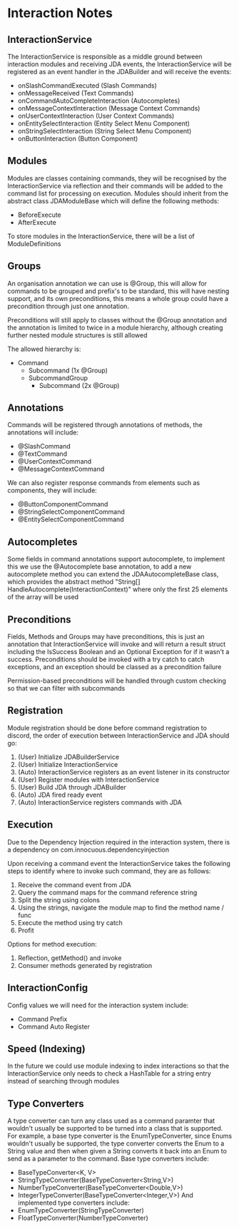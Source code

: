 # Interaction Notes
## InteractionService
The InteractionService is responsible as a middle ground between interaction
modules and receiving JDA events, the InteractionService will be registered
as an event handler in the JDABuilder and will receive the events:
- onSlashCommandExecuted (Slash Commands)
- onMessageReceived (Text Commands)
- onCommandAutoCompleteInteraction (Autocompletes)
- onMessageContextInteraction (Message Context Commands)
- onUserContextInteraction (User Context Commands)
- onEntitySelectInteraction (Entity Select Menu Component)
- onStringSelectInteraction (String Select Menu Component)
- onButtonInteraction (Button Component)

## Modules
Modules are classes containing commands, they will be recognised by the
InteractionService via reflection and their commands will be added to the
command list for processing on execution. Modules should inherit from
the abstract class JDAModuleBase which will define the following methods:
- BeforeExecute
- AfterExecute

To store modules in the InteractionService, there will be a list of ModuleDefinitions

## Groups
An organisation annotation we can use is @Group, this will allow for
commands to be grouped and prefix's to be standard, this will have nesting
support, and its own preconditions, this means a whole group could
have a precondition through just one annotation.

Preconditions will still apply to classes without the @Group annotation and
the annotation is limited to twice in a module hierarchy, although creating
further nested module structures is still allowed

The allowed hierarchy is:
- Command
  - Subcommand (1x @Group)
  - SubcommandGroup 
    - Subcommand (2x @Group)

## Annotations
Commands will be registered through annotations of methods, the annotations
will include:
- @SlashCommand
- @TextCommand
- @UserContextCommand
- @MessageContextCommand

We can also register response commands from elements such as components,
they will include:
- @ButtonComponentCommand
- @StringSelectComponentCommand
- @EntitySelectComponentCommand

## Autocompletes
Some fields in command annotations support autocomplete, to implement this we
use the @Autocomplete base annotation, to add a new autocomplete method you
can extend the JDAAutocompleteBase class, which provides the abstract method
"String[] HandleAutocomplete(InteractionContext)" where only the first 25
elements of the array will be used

## Preconditions
Fields, Methods and Groups may have preconditions, this is just an annotation
that InteractionService will invoke and will return a result struct including
the IsSuccess Boolean and an Optional Exception for if it wasn't a success.
Preconditions should be invoked with a try catch to catch exceptions, and
an exception should be classed as a precondition failure

Permission-based preconditions will be handled through custom checking so
that we can filter with subcommands

## Registration
Module registration should be done before command registration to discord,
the order of execution between InteractionService and JDA should go:
1. (User) Initialize JDABuilderService
2. (User) Initialize InteractionService
3. (Auto) InteractionService registers as an event listener in its constructor
4. (User) Register modules with InteractionService
5. (User) Build JDA through JDABuilder
6. (Auto) JDA fired ready event
7. (Auto) InteractionService registers commands with JDA

## Execution
Due to the Dependency Injection required in the interaction system, there
is a dependency on com.innocuous.dependencyinjection

Upon receiving a command event the InteractionService takes the following steps 
to identify where to invoke such command, they are as follows:
1. Receive the command event from JDA
2. Query the command maps for the command reference string
3. Split the string using colons
4. Using the strings, navigate the module map to find the method name / func
5. Execute the method using try catch
6. Profit

Options for method execution:
1. Reflection, getMethod() and invoke
2. Consumer methods generated by registration

## InteractionConfig
Config values we will need for the interaction system include:
- Command Prefix
- Command Auto Register

## Speed (Indexing)
In the future we could use module indexing to index interactions so that
the InteractionService only needs to check a HashTable for a string entry
instead of searching through modules

## Type Converters
A type converter can turn any class used as a command paramter that wouldn't
usually be supported to be turned into a class that is supported. For example,
a base type converter is the EnumTypeConverter, since Enums wouldn't usually be
supported, the type converter converts the Enum to a String value and then
when given a String converts it back into an Enum to send as a parameter to
the command. Base type converters include:
- BaseTypeConverter<K, V>
- StringTypeConverter(BaseTypeConverter<String,V>)<V>
- NumberTypeConverter(BaseTypeConverter<Double,V>)<V>
- IntegerTypeConverter(BaseTypeConverter<Integer,V>)<V>
And implemented type converters include:
- EnumTypeConverter(StringTypeConverter<Enum>)
- FloatTypeConverter(NumberTypeConverter<Float>)